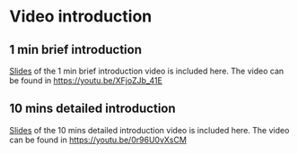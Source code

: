 # Video introduction

## 1 min brief introduction
[Slides](./Introduction_1min.pdf) of the 1 min brief introduction video is included here. The video can be found in https://youtu.be/XFjoZJb_41E

## 10 mins detailed introduction
[Slides](./Introduction_10mins.pdf) of the 10 mins detailed introduction video is included here. The video can be found in https://youtu.be/0r96U0vXsCM
